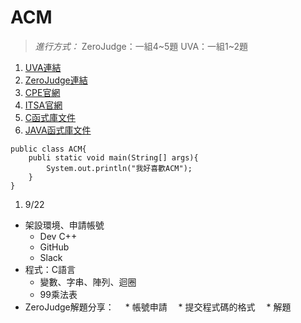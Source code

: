 # ACM
> *進行方式：*
>   ZeroJudge：一組4~5題
>   UVA：一組1~2題

1. [UVA連結](https://uva.onlinejudge.org/)
2. [ZeroJudge連結](http://www.zerojudge.tw/)
3. [CPE官網](http://cpe.cse.nsysu.edu.tw/newest.php)
4. [ITSA官網](http://e-tutor.itsa.org.tw/e-Tutor/)
5. [C函式庫文件](http://www.cplusplus.com/)
6. [JAVA函式庫文件](http://docs.oracle.com/javase/7/docs/api/)



```
public class ACM{
    publi static void main(String[] args){
        System.out.println("我好喜歡ACM");
    }
}
```
1. 9/22
  * 架設環境、申請帳號
    * Dev C++
    * GitHub
    * Slack
  * 程式：C語言
    * 變數、字串、陣列、迴圈
    * 99乘法表
  * ZeroJudge解題分享：
  　* 帳號申請
  　* 提交程式碼的格式
  　* 解題
